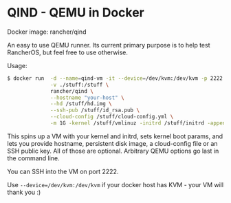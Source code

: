 # QIND - QEMU in Docker

Docker image: rancher/qind

An easy to use QEMU runner. Its current primary purpose is to help test RancherOS, but feel free to use otherwise. 

Usage:

```sh
$ docker run  -d --name=qind-vm -it --device=/dev/kvm:/dev/kvm -p 2222:2222 \
              -v ./stuff:/stuff \
              rancher/qind \
              --hostname "your-host" \
              --hd /stuff/hd.img \
              --ssh-pub /stuff/id_rsa.pub \
              --cloud-config /stuff/cloud-config.yml \
              -m 1G -kernel /stuff/vmlinuz -initrd /stuff/initrd -append "console=ttyS0 kernel.params=here"
```

This spins up a VM with your kernel and initrd, sets kernel boot params, and lets you provide hostname, persistent disk image, a cloud-config file or an SSH public key. All of those are optional. Arbitrary QEMU options go last in the command line. 

You can SSH into the VM on port 2222. 

Use `--device=/dev/kvm:/dev/kvm` if your docker host has KVM - your VM will thank you :)
